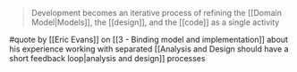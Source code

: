 > Development becomes an iterative process of refining the [[Domain Model|Models]], the [[design]], and the [[code]] as a single activity

#quote by [[Eric Evans]] on [[3 - Binding model and implementation]] about his experience working with separated [[Analysis and Design should have a short feedback loop|analysis and design]] processes
